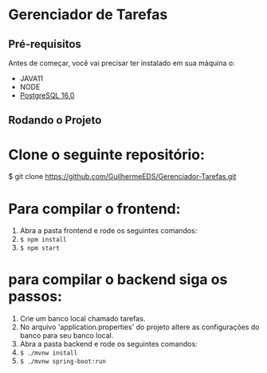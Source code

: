 # Gerenciador de Tarefas

## Pré-requisitos

Antes de começar, você vai precisar ter instalado em sua máquina o:
* JAVA11
* NODE 
* [PostgreSQL 16.0](https://www.postgresql.org/)

## Rodando o Projeto


# Clone o seguinte repositório:
$ git clone https://github.com/GuilhermeEDS/Gerenciador-Tarefas.git

# Para compilar o frontend:
1. Abra a pasta frontend e rode os seguintes comandos:
2. ```$ npm install```
3. ```$ npm start```

# para compilar o backend siga os passos:
1. Crie um banco local chamado tarefas.
2. No arquivo 'application.properties' do projeto altere as configurações do banco para seu banco local.
3. Abra a pasta backend e rode os seguintes comandos:
4. ```$ ./mvnw install```
5. ```$ ./mvnw spring-boot:run```
